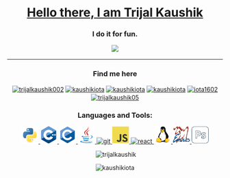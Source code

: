 <h1 align="center"><a href="https://iuseathinkpad.in" target="_blank">Hello there, I am Trijal Kaushik</a></h1>
<h3 align="center">I do it for fun.</h3>

<p align="center">
<img width ="auto"
 src="https://cdn.discordapp.com/attachments/1087598854670659615/1107328643732095108/desk.jpg">
</p>
<hr>

<h3 align="center">Find me here</h3>

<p align="center">
  <a href="https://linkedin.com/in/trijalkaushik002" target="_blank"
    ><img
      align="center"
      src="https://raw.githubusercontent.com/rahuldkjain/github-profile-readme-generator/master/src/images/icons/Social/linked-in-alt.svg"
      alt="trijalkaushik002"
      height="30"
      width="40"
  /></a>
  <a href="https://www.hackerrank.com/profile/kaushikiota" target="_blank"
    ><img
      align="center"
      src="https://raw.githubusercontent.com/rahuldkjain/github-profile-readme-generator/master/src/images/icons/Social/hackerrank.svg"
      alt="kaushikiota"
      height="30"
      width="40"
  /></a>
  <a href="https://www.leetcode.com/kaushikiota" target="_blank"
    ><img
      align="center"
      src="https://raw.githubusercontent.com/rahuldkjain/github-profile-readme-generator/master/src/images/icons/Social/leet-code.svg"
      alt="kaushikiota"
      height="30"
      width="40"
  /></a>
  <a href="https://www.codechef.com/users/kaushikiota" target="_blank"
    ><img
      align="center"
      src="https://cdn.codechef.com/images/cc-logo-mobile-1.svg"
      alt="kaushikiota"
      height="40"
      width="40"
  /></a>
   <a href="https://discord.gg/Z5NyYgCDCB" target="_blank"
    ><img
      align="center"
      src="https://www.vectorlogo.zone/logos/discord/discord-icon.svg"
      alt="iota1602"
      height="40"
      width="40"
  /></a>
 <a href="https://twitter.com/trijalkaushik05" target="_blank"
    ><img
      align="center"
      src="https://www.vectorlogo.zone/logos/twitter/twitter-official.svg"
      alt="trijalkaushik05"
      height="40"
      width="40"
  /></a>
</p>

<h3 align="center">Languages and Tools:</h3>
<p align="center">
 <a href="https://www.python.org" target="_blank" rel="noreferrer">
    <img
      src="https://raw.githubusercontent.com/devicons/devicon/master/icons/python/python-original.svg"
      alt="python"
      width="40"
      height="40"
    />
  </a>
  <a href="https://www.w3schools.com/cpp/" target="_blank" rel="noreferrer">
    <img
      src="https://raw.githubusercontent.com/devicons/devicon/master/icons/cplusplus/cplusplus-original.svg"
      alt="cplusplus"
      width="40"
      height="40"
    />
  </a>
 <a href="https://www.cprogramming.com/" target="_blank" rel="noreferrer">
    <img
      src="https://raw.githubusercontent.com/devicons/devicon/master/icons/c/c-original.svg"
      alt="c"
      width="40"
      height="40"
    />
  </a>
  <a href="https://www.java.com" target="_blank" rel="noreferrer">
    <img
      src="https://raw.githubusercontent.com/devicons/devicon/master/icons/java/java-original.svg"
      alt="java"
      width="40"
      height="40"
    />
  </a>
  <a href="https://git-scm.com/" target="_blank" rel="noreferrer">
    <img
      src="https://www.vectorlogo.zone/logos/git-scm/git-scm-icon.svg"
      alt="git"
      width="40"
      height="40"
    />
  </a>
  <a
    href="https://developer.mozilla.org/en-US/docs/Web/JavaScript"
    target="_blank"
    rel="noreferrer"
  >
    <img
      src="https://raw.githubusercontent.com/devicons/devicon/master/icons/javascript/javascript-original.svg"
      alt="javascript"
      width="40"
      height="40"
    />
  </a>
  <a href="https://react.dev/" target="_blank" rel="noreferrer">
    <img
      src="https://www.vectorlogo.zone/logos/reactjs/reactjs-icon.svg"
      alt="react"
      width="40"
      height="40"
    />
  </a>
  <a href="https://www.linux.org/" target="_blank" rel="noreferrer">
    <img
      src="https://raw.githubusercontent.com/devicons/devicon/master/icons/linux/linux-original.svg"
      alt="linux"
      width="40"
      height="40"
    />
  </a>
  <a href="https://github.com/doomemacs/doomemacs" target="_blank" rel="noreferrer">
    <img
      src="https://github.com/gilbarbara/logos/blob/main/logos/emacs.svg"
      alt="doomemacs"
      width="40"
      height="40"
    />
  </a>
  <a href="https://www.photoshop.com/en" target="_blank" rel="noreferrer">
    <img
      src="https://raw.githubusercontent.com/devicons/devicon/master/icons/photoshop/photoshop-line.svg"
      alt="photoshop"
      width="40"
      height="40"
    />
  </a>
</p>

<p align ="center">
  &nbsp;<img
    src="https://github-readme-stats.vercel.app/api?username=trijalkaushik&show_icons=true&locale=en&hide=issues&theme=transparent"
    width="410"
    alt="trijalkaushik"
  />
</p>

<p align = "center">
  <img
    src="https://github-readme-streak-stats.herokuapp.com?user=kaushikiota&theme=transparent"
    width="410"
    alt="kaushikiota"
  />
</p>
